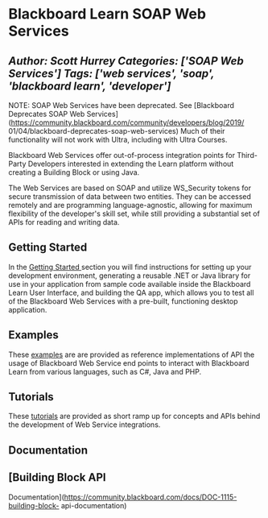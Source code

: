 # Blackboard Learn SOAP Web Services
*Author: Scott Hurrey*
*Categories: ['SOAP Web Services']*
*Tags: ['web services', 'soap', 'blackboard learn', 'developer']*
---
NOTE: SOAP Web Services have been deprecated. See [Blackboard Deprecates SOAP
Web Services](https://community.blackboard.com/community/developers/blog/2019/
01/04/blackboard-deprecates-soap-web-services) Much of their functionality
will not work with Ultra, including with Ultra Courses.

Blackboard Web Services offer out-of-process integration points for Third-
Party Developers interested in extending the Learn platform without creating a
Building Block or using Java.

The Web Services are based on SOAP and utilize WS_Security tokens for secure
transmission of data between two entities. They can be accessed remotely and
are programming language-agnostic, allowing for maximum flexibility of the
developer's skill set, while still providing a substantial set of APIs for
reading and writing data.

## Getting Started

In the [Getting Started
](https://community.blackboard.com/docs/DOC-1116)section you will find
instructions for setting up your development environment, generating a
reusable .NET or Java library for use in your application from sample code
available inside the Blackboard Learn User Interface, and building the QA app,
which allows you to test all of the Blackboard Web Services with a pre-built,
functioning desktop application.

## Examples

These [examples](https://community.blackboard.com/docs/DOC-1117) are are
provided as reference implementations of API the usage of Blackboard Web
Service end points to interact with Blackboard Learn from various languages,
such as C#, Java and PHP.

## Tutorials

These [tutorials](https://community.blackboard.com/docs/DOC-1118) are provided
as short ramp up for concepts and APIs behind the development of Web Service
integrations.

## Documentation

## [Building Block API
Documentation](https://community.blackboard.com/docs/DOC-1115-building-block-
api-documentation)

